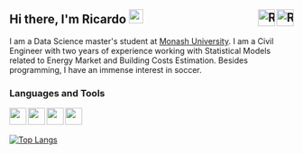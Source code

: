 <div id="texts" style="white-space:nowrap;">
     <h2> Hi there, I'm Ricardo <img src="https://media.giphy.com/media/hvRJCLFzcasrR4ia7z/giphy.gif" width="25px">
       <a href="https://www.linkedin.com/in/ricardo-arias-salazar/">  
            <img align="right" alt="Ricardo Arias | LinkedIn" width="30px" src="https://img.icons8.com/color/48/000000/linkedin.png" /></a>         
     <a href="mailto:ricardoariasalazar@gmail.com"><img align="right" alt="Ricardo Arias | Gmail" width="30px"src="https://img.icons8.com/fluent/48/000000/gmail-new.png" alt="email"/></a></h2>
</div>

I am a Data Science master's student at [Monash University](https://www.monash.edu). I am a Civil Engineer with two years of experience working with Statistical Models related to Energy Market and Building Costs Estimation. Besides programming, I have an immense interest in soccer.

<h3>Languages and Tools</h3>
<img align="left" width="30px" src="https://img.icons8.com/color/48/000000/python--v1.png" />
<img align="left" width="30px" src="https://icons.iconarchive.com/icons/blackvariant/button-ui-requests-5/512/RStudio-icon.png" />
<img align="left" width="30px" src="https://img.icons8.com/color/48/000000/latex.png" />
<img align="left" width="30px" src="https://img.icons8.com/fluent/48/000000/visual-studio-code-2019.png" />

</br></br>
 
 [![Top Langs](https://github-readme-stats.vercel.app/api/top-langs/?username=ricardoariasalazar&layout=compact)](https://github.com/ricardoariasalazar/github-readme-stats)
 
 <!--- [![Readme Card](https://github-readme-stats.vercel.app/api/pin/?username=ricardoariasalazar&repo=Text-Preprocessing)](https://github.com/ricardoariasalazar/Text-Preprocessing) --->
